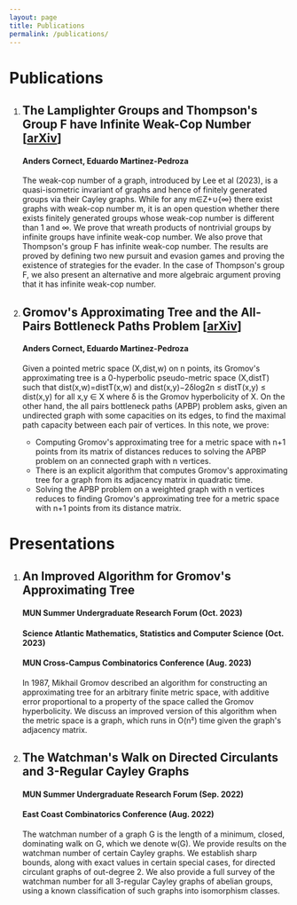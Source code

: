 ```yaml
---
layout: page
title: Publications
permalink: /publications/
---
```


# Publications

1. ## The Lamplighter Groups and Thompson's Group F have Infinite Weak-Cop Number [[arXiv](https://arxiv.org/abs/2406.11996)]
   #### Anders Cornect, Eduardo Martinez-Pedroza

   The weak-cop number of a graph, introduced by Lee et al (2023), is a quasi-isometric invariant of graphs and hence of finitely generated groups via their Cayley graphs. While for any m∈Z+∪{∞} there exist graphs with weak-cop number m, it is an open question whether there exists finitely generated groups whose weak-cop number is different than 1 and ∞. We prove that wreath products of nontrivial groups by infinite groups have infinite weak-cop number. We also prove that Thompson's group F has infinite weak-cop number. The results are proved by defining two new pursuit and evasion games and proving the existence of strategies for the evader. In the case of Thompson's group F, we also present an alternative and more algebraic argument proving that it has infinite weak-cop number.

1. ## Gromov's Approximating Tree and the All-Pairs Bottleneck Paths Problem [[arXiv](https://arxiv.org/abs/2408.05338)]
   #### Anders Cornect, Eduardo Martinez-Pedroza

   Given a pointed metric space (X,dist,w) on n points, its Gromov's approximating tree is a 0-hyperbolic pseudo-metric space (X,distT) such that dist(x,w)=distT(x,w) and dist(x,y)−2δlog2n ≤ distT(x,y) ≤ dist(x,y) for all x,y ∈ X where δ is the Gromov hyperbolicity of X. On the other hand, the all pairs bottleneck paths (APBP) problem asks, given an undirected graph with some capacities on its edges, to find the maximal path capacity between each pair of vertices. In this note, we prove:
   - Computing Gromov's approximating tree for a metric space with n+1 points from its matrix of distances reduces to solving the APBP problem on an connected graph with n vertices.
   - There is an explicit algorithm that computes Gromov's approximating tree for a graph from its adjacency matrix in quadratic time.
   - Solving the APBP problem on a weighted graph with n vertices reduces to finding Gromov's approximating tree for a metric space with n+1 points from its distance matrix. 

# Presentations

1. ## An Improved Algorithm for Gromov's Approximating Tree
   #### MUN Summer Undergraduate Research Forum (Oct. 2023)
   #### Science Atlantic Mathematics, Statistics and Computer Science (Oct. 2023)
   #### MUN Cross-Campus Combinatorics Conference (Aug. 2023) 

   In 1987, Mikhail Gromov described an algorithm for constructing an approximating tree for an arbitrary finite metric space, with additive error proportional to a property of the space called the Gromov hyperbolicity. We discuss an improved version of this algorithm when the metric space is a graph, which runs in O(n²) time given the graph's adjacency matrix.

1. ## The Watchman's Walk on Directed Circulants and 3-Regular Cayley Graphs
   #### MUN Summer Undergraduate Research Forum (Sep. 2022)
   #### East Coast Combinatorics Conference (Aug. 2022)

   The watchman number of a graph G is the length of a minimum, closed, dominating walk on G, which we denote w(G). We provide results on the watchman number of certain Cayley graphs. We establish sharp bounds, along with exact values in certain special cases, for directed circulant graphs of out-degree 2. We also provide a full survey of the watchman number for all 3-regular Cayley graphs of abelian groups, using a known classification of such graphs into isomorphism classes.
